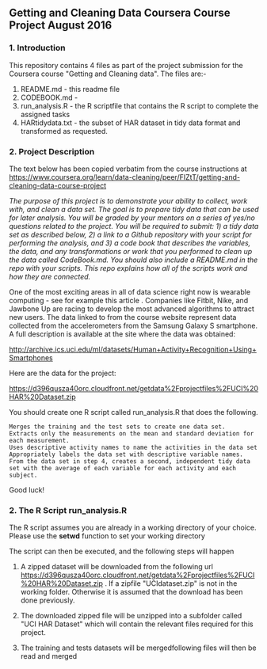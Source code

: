 ## Getting and Cleaning Data Coursera Course Project August 2016

### 1. Introduction

This repository contains 4 files as part of the project submission for the Coursera course "Getting and Cleaning data". The files are:-
  1. README.md - this readme file
  2. CODEBOOK.md - 
  3. run_analysis.R - the R scriptfile that contains the R script to complete the assigned tasks
  4. HARtidydata.txt - the subset of HAR dataset in tidy data format and transformed as requested.

### 2. Project Description

The text below has been copied verbatim from the course instructions at https://www.coursera.org/learn/data-cleaning/peer/FIZtT/getting-and-cleaning-data-course-project

*The purpose of this project is to demonstrate your ability to collect, work with, and clean a data set. The goal is to prepare tidy data that can be used for later analysis. You will be graded by your mentors on a series of yes/no questions related to the project. You will be required to submit: 1) a tidy data set as described below, 2) a link to a Github repository with your script for performing the analysis, and 3) a code book that describes the variables, the data, and any transformations or work that you performed to clean up the data called CodeBook.md. You should also include a README.md in the repo with your scripts. This repo explains how all of the scripts work and how they are connected.*

One of the most exciting areas in all of data science right now is wearable computing - see for example this article . Companies like Fitbit, Nike, and Jawbone Up are racing to develop the most advanced algorithms to attract new users. The data linked to from the course website represent data collected from the accelerometers from the Samsung Galaxy S smartphone. A full description is available at the site where the data was obtained:

http://archive.ics.uci.edu/ml/datasets/Human+Activity+Recognition+Using+Smartphones

Here are the data for the project:

https://d396qusza40orc.cloudfront.net/getdata%2Fprojectfiles%2FUCI%20HAR%20Dataset.zip

You should create one R script called run_analysis.R that does the following.

    Merges the training and the test sets to create one data set.
    Extracts only the measurements on the mean and standard deviation for each measurement.
    Uses descriptive activity names to name the activities in the data set
    Appropriately labels the data set with descriptive variable names.
    From the data set in step 4, creates a second, independent tidy data set with the average of each variable for each activity and each subject.

Good luck!
### 2. The R Script run_analysis.R

The R script assumes you are already in a working directory of your choice.
Please use the **setwd** function to set your working directory

The script can then be executed, and the following steps will happen

1. A zipped dataset will be downloaded from the following url https://d396qusza40orc.cloudfront.net/getdata%2Fprojectfiles%2FUCI%20HAR%20Dataset.zip . If a zipfile "UCIdataset.zip" is not in the working folder. Otherwise it is assumed that the download has been done previously. 

2. The downloaded zipped file will be unzipped into a subfolder called "UCI HAR Dataset" which will contain the relevant files required for this project.

3. The training and tests datasets will be mergedfollowing files will then be read and merged

